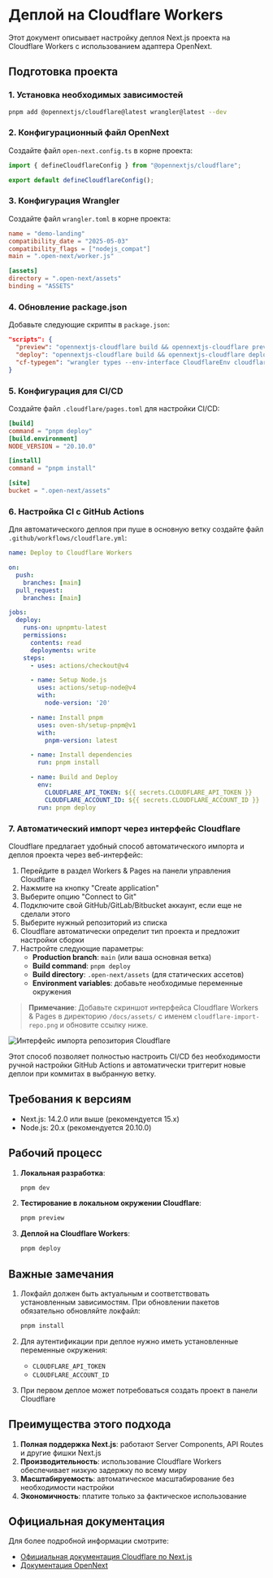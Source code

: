 # Деплой на Cloudflare Workers

Этот документ описывает настройку деплоя Next.js проекта на Cloudflare Workers с использованием адаптера OpenNext.

## Подготовка проекта

### 1. Установка необходимых зависимостей

```bash
pnpm add @opennextjs/cloudflare@latest wrangler@latest --dev
```

### 2. Конфигурационный файл OpenNext

Создайте файл `open-next.config.ts` в корне проекта:

```typescript
import { defineCloudflareConfig } from "@opennextjs/cloudflare";

export default defineCloudflareConfig();
```

### 3. Конфигурация Wrangler

Создайте файл `wrangler.toml` в корне проекта:

```toml
name = "demo-landing"
compatibility_date = "2025-05-03"
compatibility_flags = ["nodejs_compat"]
main = ".open-next/worker.js"

[assets]
directory = ".open-next/assets"
binding = "ASSETS"
```

### 4. Обновление package.json

Добавьте следующие скрипты в `package.json`:

```json
"scripts": {
  "preview": "opennextjs-cloudflare build && opennextjs-cloudflare preview",
  "deploy": "opennextjs-cloudflare build && opennextjs-cloudflare deploy",
  "cf-typegen": "wrangler types --env-interface CloudflareEnv cloudflare-env.d.ts"
}
```

### 5. Конфигурация для CI/CD

Создайте файл `.cloudflare/pages.toml` для настройки CI/CD:

```toml
[build]
command = "pnpm deploy"
[build.environment]
NODE_VERSION = "20.10.0"

[install]
command = "pnpm install"

[site]
bucket = ".open-next/assets"
```

### 6. Настройка CI с GitHub Actions

Для автоматического деплоя при пуше в основную ветку создайте файл `.github/workflows/cloudflare.yml`:

```yaml
name: Deploy to Cloudflare Workers

on:
  push:
    branches: [main]
  pull_request:
    branches: [main]

jobs:
  deploy:
    runs-on: upnpmtu-latest
    permissions:
      contents: read
      deployments: write
    steps:
      - uses: actions/checkout@v4

      - name: Setup Node.js
        uses: actions/setup-node@v4
        with:
          node-version: '20'

      - name: Install pnpm
        uses: oven-sh/setup-pnpm@v1
        with:
          pnpm-version: latest

      - name: Install dependencies
        run: pnpm install

      - name: Build and Deploy
        env:
          CLOUDFLARE_API_TOKEN: ${{ secrets.CLOUDFLARE_API_TOKEN }}
          CLOUDFLARE_ACCOUNT_ID: ${{ secrets.CLOUDFLARE_ACCOUNT_ID }}
        run: pnpm deploy
```

### 7. Автоматический импорт через интерфейс Cloudflare

Cloudflare предлагает удобный способ автоматического импорта и деплоя проекта через веб-интерфейс:

1. Перейдите в раздел Workers & Pages на панели управления Cloudflare
2. Нажмите на кнопку "Create application"
3. Выберите опцию "Connect to Git"
4. Подключите свой GitHub/GitLab/Bitbucket аккаунт, если еще не сделали этого
5. Выберите нужный репозиторий из списка
6. Cloudflare автоматически определит тип проекта и предложит настройки сборки
7. Настройте следующие параметры:
   - **Production branch**: `main` (или ваша основная ветка)
   - **Build command**: `pnpm deploy`
   - **Build directory**: `.open-next/assets` (для статических ассетов)
   - **Environment variables**: добавьте необходимые переменные окружения

> **Примечание**: Добавьте скриншот интерфейса Cloudflare Workers & Pages в директорию `/docs/assets/` с именем `cloudflare-import-repo.png` и обновите ссылку ниже.

![Интерфейс импорта репозитория Cloudflare](../assets/cloudflare-import-repo.png)

Этот способ позволяет полностью настроить CI/CD без необходимости ручной настройки GitHub Actions и автоматически триггерит новые деплои при коммитах в выбранную ветку.

## Требования к версиям

- Next.js: 14.2.0 или выше (рекомендуется 15.x)
- Node.js: 20.x (рекомендуется 20.10.0)

## Рабочий процесс

1. **Локальная разработка**:
   ```bash
   pnpm dev
   ```

2. **Тестирование в локальном окружении Cloudflare**:
   ```bash
   pnpm preview
   ```

3. **Деплой на Cloudflare Workers**:
   ```bash
   pnpm deploy
   ```

## Важные замечания

1. Локфайл должен быть актуальным и соответствовать установленным зависимостям. При обновлении пакетов обязательно обновляйте локфайл:
   ```bash
   pnpm install
   ```

2. Для аутентификации при деплое нужно иметь установленные переменные окружения:
   - `CLOUDFLARE_API_TOKEN` 
   - `CLOUDFLARE_ACCOUNT_ID`

3. При первом деплое может потребоваться создать проект в панели Cloudflare

## Преимущества этого подхода

1. **Полная поддержка Next.js**: работают Server Components, API Routes и другие фишки Next.js
2. **Производительность**: использование Cloudflare Workers обеспечивает низкую задержку по всему миру
3. **Масштабируемость**: автоматическое масштабирование без необходимости настройки
4. **Экономичность**: платите только за фактическое использование

## Официальная документация

Для более подробной информации смотрите:
- [Официальная документация Cloudflare по Next.js](https://developers.cloudflare.com/workers/frameworks/framework-guides/nextjs/)
- [Документация OpenNext](https://opennext.js.org/) 